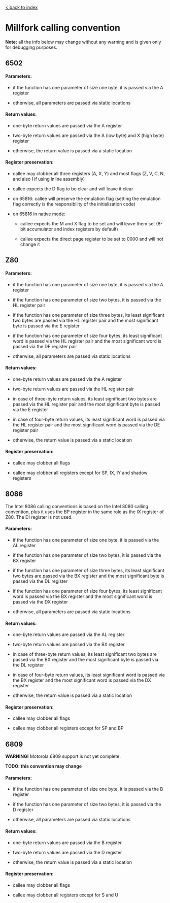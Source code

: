 [< back to index](../doc_index.md)

# Millfork calling convention

**Note:** all the info below may change without any warning and is given only for debugging purposes.

## 6502

#### Parameters:

* if the function has one parameter of size one byte, it is passed via the A register

* otherwise, all parameters are passed via static locations

#### Return values:

* one-byte return values are passed via the A register

* two-byte return values are passed via the A (low byte) and X (high byte) register

* otherwise, the return value is passed via a static location

#### Register preservation:

* callee may clobber all three registers (A, X, Y) and most flags (Z, V, C, N, and also I if using inline assembly)

* callee expects the D flag to be clear and will leave it clear

* on 65816: callee will preserve the emulation flag
(setting the emulation flag correctly is the responsibility of the initialization code)

* on 65816 in native mode: 

    * callee expects the M and X flag to be set and will leave them set
    (8-bit accumulator and index registers by default)

    * callee expects the direct page register to be set to 0000 and will not change it  

## Z80

#### Parameters:

* if the function has one parameter of size one byte, it is passed via the A register

* if the function has one parameter of size two bytes, it is passed via the HL register pair

* if the function has one parameter of size three bytes,
its least significant two bytes are passed via the HL register pair
and the most significant byte is passed via the E register

* if the function has one parameter of size four bytes,
its least significant word is passed via the HL register pair
and the most significant word is passed via the DE register pair

* otherwise, all parameters are passed via static locations

#### Return values:

* one-byte return values are passed via the A register

* two-byte return values are passed via the HL register pair

* in case of three-byte return values,
its least significant two bytes are passed via the HL register pair
and the most significant byte is passed via the E register

* in case of four-byte return values,
its least significant word is passed via the HL register pair
and the most significant word is passed via the DE register pair

* otherwise, the return value is passed via a static location

#### Register preservation:

* callee may clobber all flags

* callee may clobber all registers except for SP, IX, IY and shadow registers

## 8086

The Intel 8086 calling conventions is based on the Intel 8080 calling convention,
plus it uses the BP register in the same role as the IX register of Z80.
The DI register is not used.

#### Parameters:

* if the function has one parameter of size one byte, it is passed via the AL register

* if the function has one parameter of size two bytes, it is passed via the BX register

* if the function has one parameter of size three bytes,
its least significant two bytes are passed via the BX register
and the most significant byte is passed via the DL register

* if the function has one parameter of size four bytes,
its least significant word is passed via the BX register
and the most significant word is passed via the DX register

* otherwise, all parameters are passed via static locations

#### Return values:

* one-byte return values are passed via the AL register

* two-byte return values are passed via the BX register

* in case of three-byte return values,
its least significant two bytes are passed via the BX register
and the most significant byte is passed via the DL register

* in case of four-byte return values,
its least significant word is passed via the BX register
and the most significant word is passed via the DX register

* otherwise, the return value is passed via a static location

#### Register preservation:

* callee may clobber all flags

* callee may clobber all registers except for SP and BP

## 6809

**WARNING!** Motorola 6809 support is not yet complete.

**TODO: this convention may change**

#### Parameters:

* if the function has one parameter of size one byte, it is passed via the B register

* if the function has one parameter of size two bytes, it is passed via the D register

* otherwise, all parameters are passed via static locations

#### Return values:

* one-byte return values are passed via the B register

* two-byte return values are passed via the D register

* otherwise, the return value is passed via a static location

#### Register preservation:

* callee may clobber all flags

* callee may clobber all registers except for S and U
